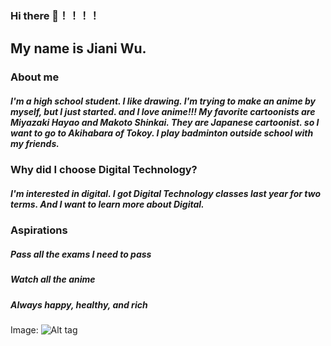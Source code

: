 ### Hi there 👋！！！！
## My name is Jiani Wu.
### About me 
##### I'm a high school student. I like drawing. I'm trying to make an anime by myself, but I just started. and I love anime!!! My favorite cartoonists are Miyazaki Hayao and Makoto Shinkai. They are Japanese cartoonist. so I want to go to Akihabara of Tokoy. I play badminton outside school with my friends.
### Why did I choose Digital Technology?
##### I'm interested in digital. I got Digital Technology classes last year for two terms. And I want to learn more about Digital.
### Aspirations
##### Pass all the exams I need to pass
##### Watch all the anime
##### Always happy, healthy, and rich
Image:
![Alt tag](image.jpg)


<!--
**JianiWuWSCW/JianiWuWSCW** is a ✨ _special_ ✨ repository because its `README.md` (this file) appears on your GitHub profile.

Here are some ideas to get you started:

- 🔭 I’m currently working on ...
- 🌱 I’m currently learning ...
- 👯 I’m looking to collaborate on ...
- 🤔 I’m looking for help with ...
- 💬 Ask me about ...
- 📫 How to reach me: ...
- 😄 Pronouns: ...
- ⚡ Fun fact: ...
-->
